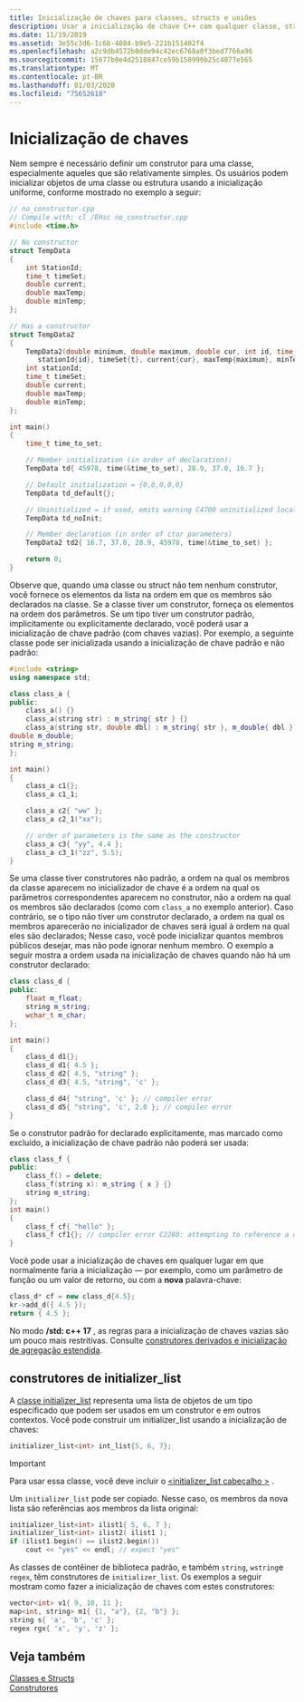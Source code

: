 ```yaml
---
title: Inicialização de chaves para classes, structs e uniões
description: Usar a inicialização de chave C++ com qualquer classe, struct ou União
ms.date: 11/19/2019
ms.assetid: 3e55c3d6-1c6b-4084-b9e5-221b151402f4
ms.openlocfilehash: a2c9db4572b0dde94c42ec6768a0f3bed7766a96
ms.sourcegitcommit: 15677b0e4d2518847ce59b158990b25c4077e565
ms.translationtype: MT
ms.contentlocale: pt-BR
ms.lasthandoff: 01/03/2020
ms.locfileid: "75652618"
---
```

# <a name="brace-initialization"></a>Inicialização de chaves

Nem sempre é necessário definir um construtor para uma classe, especialmente aqueles que são relativamente simples. Os usuários podem inicializar objetos de uma classe ou estrutura usando a inicialização uniforme, conforme mostrado no exemplo a seguir:

```cpp
// no_constructor.cpp
// Compile with: cl /EHsc no_constructor.cpp
#include <time.h>

// No constructor
struct TempData
{
    int StationId;
    time_t timeSet;
    double current;
    double maxTemp;
    double minTemp;
};

// Has a constructor
struct TempData2
{
    TempData2(double minimum, double maximum, double cur, int id, time_t t) :
       stationId{id}, timeSet{t}, current{cur}, maxTemp{maximum}, minTemp{minimum} {}
    int stationId;
    time_t timeSet;
    double current;
    double maxTemp;
    double minTemp;
};

int main()
{
    time_t time_to_set;

    // Member initialization (in order of declaration):
    TempData td{ 45978, time(&time_to_set), 28.9, 37.0, 16.7 };

    // Default initialization = {0,0,0,0,0}
    TempData td_default{};

    // Uninitialized = if used, emits warning C4700 uninitialized local variable
    TempData td_noInit;

    // Member declaration (in order of ctor parameters)
    TempData2 td2{ 16.7, 37.0, 28.9, 45978, time(&time_to_set) };

    return 0;
}
```

Observe que, quando uma classe ou struct não tem nenhum construtor, você fornece os elementos da lista na ordem em que os membros são declarados na classe. Se a classe tiver um construtor, forneça os elementos na ordem dos parâmetros. Se um tipo tiver um construtor padrão, implicitamente ou explicitamente declarado, você poderá usar a inicialização de chave padrão (com chaves vazias). Por exemplo, a seguinte classe pode ser inicializada usando a inicialização de chave padrão e não padrão:

```cpp
#include <string>
using namespace std;

class class_a {
public:
    class_a() {}
    class_a(string str) : m_string{ str } {}
    class_a(string str, double dbl) : m_string{ str }, m_double{ dbl } {}
double m_double;
string m_string;
};

int main()
{
    class_a c1{};
    class_a c1_1;

    class_a c2{ "ww" };
    class_a c2_1("xx");

    // order of parameters is the same as the constructor
    class_a c3{ "yy", 4.4 };
    class_a c3_1("zz", 5.5);
}
```

Se uma classe tiver construtores não padrão, a ordem na qual os membros da classe aparecem no inicializador de chave é a ordem na qual os parâmetros correspondentes aparecem no construtor, não a ordem na qual os membros são declarados (como com `class_a` no exemplo anterior). Caso contrário, se o tipo não tiver um construtor declarado, a ordem na qual os membros aparecerão no inicializador de chaves será igual à ordem na qual eles são declarados; Nesse caso, você pode inicializar quantos membros públicos desejar, mas não pode ignorar nenhum membro. O exemplo a seguir mostra a ordem usada na inicialização de chaves quando não há um construtor declarado:

```cpp
class class_d {
public:
    float m_float;
    string m_string;
    wchar_t m_char;
};

int main()
{
    class_d d1{};
    class_d d1{ 4.5 };
    class_d d2{ 4.5, "string" };
    class_d d3{ 4.5, "string", 'c' };

    class_d d4{ "string", 'c' }; // compiler error
    class_d d5{ "string", 'c', 2.0 }; // compiler error
}
```

Se o construtor padrão for declarado explicitamente, mas marcado como excluído, a inicialização de chave padrão não poderá ser usada:

```cpp
class class_f {
public:
    class_f() = delete;
    class_f(string x): m_string { x } {}
    string m_string;
};
int main()
{
    class_f cf{ "hello" };
    class_f cf1{}; // compiler error C2280: attempting to reference a deleted function
}
```

Você pode usar a inicialização de chaves em qualquer lugar em que normalmente faria a inicialização — por exemplo, como um parâmetro de função ou um valor de retorno, ou com a **nova** palavra-chave:

```cpp
class_d* cf = new class_d{4.5};
kr->add_d({ 4.5 });
return { 4.5 };
```

No modo **/std: c++ 17** , as regras para a inicialização de chaves vazias são um pouco mais restritivas. Consulte [construtores derivados e inicialização de agregação estendida](constructors-cpp.md#extended_aggregate).

## <a name="initializer_list-constructors"></a>construtores de initializer_list

A [classe initializer_list](../standard-library/initializer-list-class.md) representa uma lista de objetos de um tipo especificado que podem ser usados em um construtor e em outros contextos. Você pode construir um initializer_list usando a inicialização de chaves:

```cpp
initializer_list<int> int_list{5, 6, 7};
```

> [!IMPORTANT]
>  Para usar essa classe, você deve incluir o [\<initializer_list cabeçalho >](../standard-library/initializer-list.md) .

Um `initializer_list` pode ser copiado. Nesse caso, os membros da nova lista são referências aos membros da lista original:

```cpp
initializer_list<int> ilist1{ 5, 6, 7 };
initializer_list<int> ilist2( ilist1 );
if (ilist1.begin() == ilist2.begin())
    cout << "yes" << endl; // expect "yes"
```

As classes de contêiner de biblioteca padrão, e também `string`, `wstring`e `regex`, têm construtores de `initializer_list`. Os exemplos a seguir mostram como fazer a inicialização de chaves com estes construtores:

```cpp
vector<int> v1{ 9, 10, 11 };
map<int, string> m1{ {1, "a"}, {2, "b"} };
string s{ 'a', 'b', 'c' };
regex rgx{ 'x', 'y', 'z' };
```


## <a name="see-also"></a>Veja também

[Classes e Structs](../cpp/classes-and-structs-cpp.md)<br/>
[Construtores](../cpp/constructors-cpp.md)
